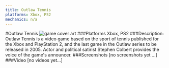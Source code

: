 ```yaml
---
title: Outlaw Tennis
platforms: Xbox, PS2
mechanics: n/a
---
```

#Outlaw Tennis
![game cover art](//images.igdb.com/igdb/image/upload/t_cover_big/xcbifkfuyaxxq04wnliq.jpg "Logo Title Text 1")
###Platforms
Xbox, PS2
###Description:
Outlaw Tennis is a video game based on the sport of tennis published for the Xbox and PlayStation 2, and the last game in the Outlaw series to be released in 2005. Actor and political satirist Stephen Colbert provides the voice of the game's announcer.
###Screenshots
[no screenshots yet ...]
###Video
[no videos yet...]
